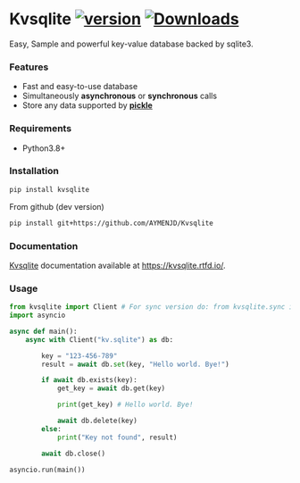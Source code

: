 # Kvsqlite [![version](https://img.shields.io/pypi/v/Kvsqlite?style=flat&logo=pypi)](https://pypi.org/project/Kvsqlite) [![Downloads](https://static.pepy.tech/personalized-badge/Kvsqlite?period=month&units=none&left_color=grey&right_color=brightgreen&left_text=Downloads)](https://pepy.tech/project/Kvsqlite)
Easy, Sample and powerful key-value database backed by sqlite3.

### Features

- Fast and easy-to-use database
- Simultaneously **asynchronous** or **synchronous** calls
- Store any data supported by [**pickle**](https://docs.python.org/3/library/pickle.html)

### Requirements

- Python3.8+

### Installation

```bash
pip install kvsqlite
```
From github (dev version)
```bash
pip install git+https://github.com/AYMENJD/Kvsqlite
```

### Documentation

[Kvsqlite](https://github.com/AYMENJD/Kvsqlite) documentation available at https://kvsqlite.rtfd.io/.

### Usage

```python
from kvsqlite import Client # For sync version do: from kvsqlite.sync import Client
import asyncio

async def main():
    async with Client("kv.sqlite") as db:

        key = "123-456-789"
        result = await db.set(key, "Hello world. Bye!")

        if await db.exists(key):
            get_key = await db.get(key)

            print(get_key) # Hello world. Bye!

            await db.delete(key)
        else:
            print("Key not found", result)

        await db.close()

asyncio.run(main())
```
